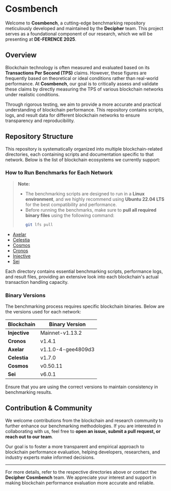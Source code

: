 # Cosmbench

Welcome to **Cosmbench**, a cutting-edge benchmarking repository meticulously developed and maintained by the **Decipher** team. This project serves as a foundational component of our research, which we will be presenting at **DE-FERENCE 2025**.

## Overview

Blockchain technology is often measured and evaluated based on its **Transactions Per Second (TPS)** claims. However, these figures are frequently based on theoretical or ideal conditions rather than real-world performance. At **Cosmbench**, our goal is to critically assess and validate these claims by directly measuring the TPS of various blockchain networks under realistic conditions.

Through rigorous testing, we aim to provide a more accurate and practical understanding of blockchain performance. This repository contains scripts, logs, and result data for different blockchain networks to ensure transparency and reproducibility.

## Repository Structure

This repository is systematically organized into multiple blockchain-related directories, each containing scripts and documentation specific to that network. Below is the list of blockchain ecosystems we currently support:

### How to Run Benchmarks for Each Network

> **Note:**
> - The benchmarking scripts are designed to run in a **Linux environment**, and we highly recommend using **Ubuntu 22.04 LTS** for the best compatibility and performance.
> - Before running the benchmarks, make sure to **pull all required binary files** using the following command:
>   ```bash
>   git lfs pull
>   ```

- [Axelar](axelar/README.md)
- [Celestia](celestia/README.md)
- [Cosmos](cosmos/README.md)
- [Cronos](cronos/README.md)
- [Injective](injective/README.md)
- [Sei](sei/README.md)

Each directory contains essential benchmarking scripts, performance logs, and result files, providing an extensive look into each blockchain's actual transaction handling capacity.

### Binary Versions

The benchmarking process requires specific blockchain binaries. Below are the versions used for each network:

| Blockchain | Binary Version |
|------------|---------------|
| **Injective** | Mainnet-v1.13.2 |
| **Cronos** | v1.4.1 |
| **Axelar** | v1.1.0-4-gee4809d3 |
| **Celestia** | v1.7.0 |
| **Cosmos** | v0.50.11 |
| **Sei** | v6.0.1 |

Ensure that you are using the correct versions to maintain consistency in benchmarking results.

## Contribution & Community

We welcome contributions from the blockchain and research community to further enhance our benchmarking methodologies. If you are interested in collaborating with us, feel free to **open an issue, submit a pull request, or reach out to our team**.

Our goal is to foster a more transparent and empirical approach to blockchain performance evaluation, helping developers, researchers, and industry experts make informed decisions.

---

For more details, refer to the respective directories above or contact the **Decipher Cosmbench** team. We appreciate your interest and support in making blockchain performance evaluation more accurate and reliable.